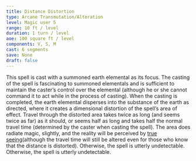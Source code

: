 ```yaml
---
title: Distance Distortion
type: Arcane Transmutation/Alteration
level: Magic user 5
range: 10 ft / level
duration: 1 turn / level
aoe: 100 square ft / level
components: V, S, M
cast: 6 segments
save: None
draft: false
---
```


This spell is cast with a summoned earth elemental as its focus. The casting of the spell is fascinating to summoned elementals and is sufficient to maintain the caster’s control over the elemental (although he or she cannot command it to act while in the process of casting). When the casting is completed, the earth elemental disperses into the substance of the earth as directed, where it creates a dimensional distortion of the spell’s area of effect. Travel through the distorted area takes twice as long (and seems twice as far) as it should, or seems half as long and takes half the normal travel time (determined by the caster when casting the spell). The area does radiate magic, slightly, and the reality will be perceived by [true seeing](/srd/spells/magic-user/true-seeing)(although the travel time will still be altered even for those who know that the distance is distorted). Otherwise, the spell is utterly undetectable. Otherwise, the spell is utterly undetectable.